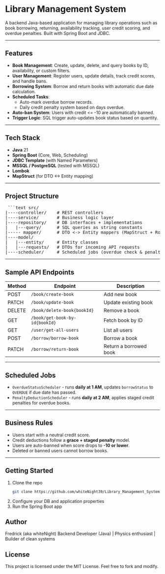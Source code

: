 # Library Management System

A backend Java-based application for managing library operations such as book borrowing, returning, availability tracking, user credit scoring, and overdue penalties. Built with Spring Boot and JDBC.

---

## Features

- **Book Management**: Create, update, delete, and query books by ID, availability, or custom filters.
- **User Management**: Register users, update details, track credit scores, and handle bans.
- **Borrowing System**: Borrow and return books with automatic due date calculation.
- **Scheduled Tasks**:
  - Auto-mark overdue borrow records.
  - Daily credit penalty system based on days overdue.
- **Auto-ban System**: Users with credit <= -10 are automatically banned.
- **Trigger Logic**: SQL trigger auto-updates book status based on quantity.

---

## Tech Stack

- **Java** 21
- **Spring Boot** (Core, Web, Scheduling)
- **JDBC Template** (with Named Parameters)
- **MSSQL / PostgreSQL** (tested with MSSQL)
- **Lombok**
- **MapStruct** (for DTO <-> Entity mapping)

---

## Project Structure
<pre> ```text src/
|----controller/ 	# REST controllers
|----service/ 		# Business logic layer
|----repository/ 	# DB interfaces + implementations
| 	|---query/ 		# SQL queries as string constants
|----- mapper/ 		# DTO <-> Entity mappers (MapStruct + RowMapper)
|----model/
|   |---entity/ 	# Entity classes
| 	|---requests/ 	# DTOs for incoming API requests
|----scheduler/ 	# Scheduled jobs (overdue check & penalties)```</pre>
 
---

## Sample API Endpoints

| Method | Endpoint                       | Description            |
|--------|--------------------------------|------------------------|
| POST   | `/book/create-book`            | Add new book           |
| PATCH  | `/book/update-book`            | Update existing book   |
| DELETE | `/book/delete-book{bookId}`    | Remove a book          |
| GET    | `/book/get-book-by-id{bookId}` | Fetch book by ID       |
| GET    | `/user/get-all-users`          | List all users         |
| POST   | `/borrow/borrow-book`          | Borrow a book          |
| PATCH  | `/borrow/return-book`          | Return a borrowed book |

---

## Scheduled Jobs

- `OverdueStatusScheduler` - runs **daily at 1 AM**, updates `borrowStatus` to `OVERDUE` if due date has passed.
- `PenaltyDeductionScheduler` - runs **daily at 2 AM**, applies staged credit penalties for overdue books.

---

## Business Rules

- Users start with a neutral credit score.
- Credit deductions follow a **grace + staged penalty** model.
- Users are auto-banned when score drops to **-10 or lower**.
- Deleted or banned users cannot borrow books.

---

## Getting Started

1. Clone the repo
   ```bash
   git clone https://github.com/whiteNight39/Library_Management_System.git
2. Configure your DB and application properties
3. Run the Spring Boot app

## Author
Fredrick (aka whiteNight)
Backend Developer (Java) | Physics enthusiast | Builder of clean systems

## License
This project is licensed under the MIT License.
Feel free to fork and modify.

